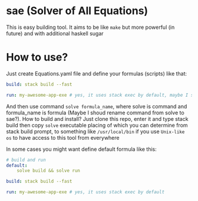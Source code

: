 # sae (Solver of All Equations)

This is easy building tool. It aims to be like `make` but more powerful (in future) and with additional haskell sugar

# How to use?

Just create Equations.yaml file and define your formulas (scripts) like that:

```yaml
build: stack build --fast

run: my-awesome-app-exe # yes, it uses stack exec by default, maybe I should remove that feature?
```

And then use command `solve formula_name`, where solve is command and formula_name is formula (Maybe I shoud rename command from solve to sae?). How to build and install? Just clone this repo, enter it and type stack build then copy `solve` executable placing of which you can determine from stack build prompt, to something like `/usr/local/bin` if you use `Unix-like os` to have access to this tool from everywhere

In some cases you might want define default formula like this:

```yaml
# build and run
default:
    solve build && solve run

build: stack build --fast

run: my-awesome-app-exe # yes, it uses stack exec by default
```